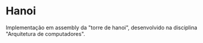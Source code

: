 # Hanoi
Implementação em assembly da "torre de hanoi", desenvolvido na disciplina "Arquitetura de computadores".
